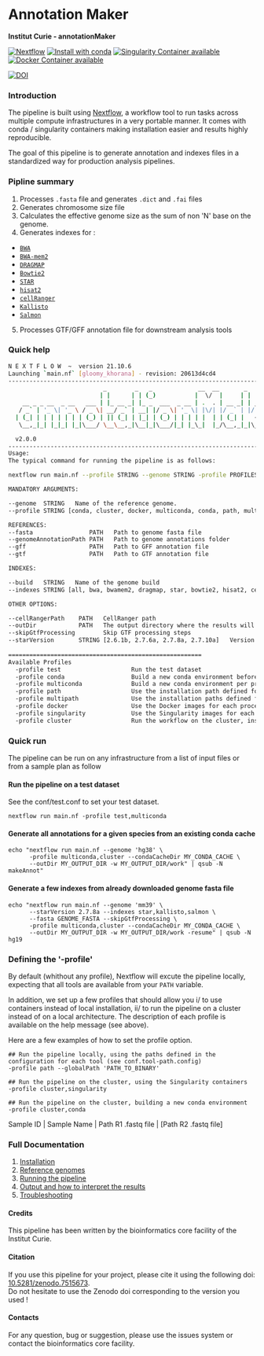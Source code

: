 # Annotation Maker

**Institut Curie - annotationMaker**

[![Nextflow](https://img.shields.io/badge/nextflow-%E2%89%A50.32.0-brightgreen.svg)](https://www.nextflow.io/)
[![Install with conda](https://img.shields.io/badge/install%20with-conda-brightgreen.svg)](https://conda.anaconda.org/anaconda)
[![Singularity Container available](https://img.shields.io/badge/singularity-available-7E4C74.svg)](https://singularity.lbl.gov/)
[![Docker Container available](https://img.shields.io/badge/docker-available-003399.svg)](https://www.docker.com/)

[![DOI](https://zenodo.org/badge/375382480.svg)](https://zenodo.org/badge/latestdoi/375382480)

### Introduction

The pipeline is built using [Nextflow](https://www.nextflow.io), a workflow tool to run tasks across multiple compute infrastructures in a very portable manner. 
It comes with conda / singularity containers making installation easier and results highly reproducible.

The goal of this pipeline is to generate annotation and indexes files in a standardized way for production analysis pipelines.

### Pipline summary

1. Processes `.fasta` file and generates `.dict` and `.fai` files
2. Generates chromosome size file
3. Calculates the effective genome size as the sum of non 'N' base on the genome.
4. Generates indexes for :
- [`BWA`](http://bio-bwa.sourceforge.net/)
- [`BWA-mem2`](https://github.com/bwa-mem2/bwa-mem2)
- [`DRAGMAP`](https://github.com/Illumina/DRAGMAP)
- [`Bowtie2`](http://bowtie-bio.sourceforge.net/bowtie2/index.shtml) 
- [`STAR`](https://github.com/alexdobin/STAR)
- [`hisat2`](http://ccb.jhu.edu/software/hisat2/index.shtml)
- [`cellRanger`](https://support.10xgenomics.com/single-cell-gene-expression/software/pipelines/latest/what-is-cell-ranger)
- [`Kallisto`](https://pachterlab.github.io/kallisto/about)
- [`Salmon`](https://combine-lab.github.io/salmon/)
5. Processes GTF/GFF annotation file for downstream analysis tools

### Quick help

```bash
N E X T F L O W  ~  version 21.10.6
Launching `main.nf` [gloomy_khorana] - revision: 20613d4cd4
------------------------------------------------------------------------
                           _        _   _             __  __       _  
                          | |      | | (_)           |  \/  |     | |
    __ _ _ __  _ __   ___ | |_ __ _| |_ _  ___  _ __ | .  . | __ _| | _____ _ __ 
   / _` | '_ \| '_ \ / _ \| __/ _` | __| |/ _ \| '_ \| |\/| |/ _` | |/ / _ \ '__|
  | (_| | | | | | | | (_) | || (_| | |_| | (_) | | | | |  | | (_| |   <  __/ |   
   \__,_|_| |_|_| |_|\___/ \__\__,_|\__|_|\___/|_| |_\_|  |_/\__,_|_|\_\___|_| 

  v2.0.0
------------------------------------------------------------------------
Usage:
The typical command for running the pipeline is as follows:

nextflow run main.nf --profile STRING --genome STRING -profile PROFILES

MANDATORY ARGUMENTS:

--genome  STRING   Name of the reference genome.
--profile STRING [conda, cluster, docker, multiconda, conda, path, multipath, singularity]  Configuration profile to use. Can use multiple (comma separated).

REFERENCES:
--fasta                PATH   Path to genome fasta file
--genomeAnnotationPath PATH   Path to genome annotations folder
--gff                  PATH   Path to GFF annotation file
--gtf                  PATH   Path to GTF annotation file

INDEXES:

--build   STRING   Name of the genome build
--indexes STRING [all, bwa, bwamem2, dragmap, star, bowtie2, hisat2, cellranger, kallisto, salmon, none]  Genome indexes to generate

OTHER OPTIONS:

--cellRangerPath    PATH   CellRanger path
--outDir            PATH   The output directory where the results will be saved
--skipGtfProcessing        Skip GTF processing steps
--starVersion       STRING [2.6.1b, 2.7.6a, 2.7.8a, 2.7.10a]   Version of the STAR aligned to use
			  
=======================================================
Available Profiles
  -profile test                    Run the test dataset
  -profile conda                   Build a new conda environment before running the pipeline. Use `--condaCacheDir` to define the conda cache path
  -profile multiconda              Build a new conda environment per process before running the pipeline. Use `--condaCacheDir` to define the conda cache path
  -profile path                    Use the installation path defined for all tools. Use `--globalPath` to define the insallation path
  -profile multipath               Use the installation paths defined for each tool. Use `--globalPath` to define the insallation path
  -profile docker                  Use the Docker images for each process
  -profile singularity             Use the Singularity images for each process. Use `--singularityPath` to define the insallation path
  -profile cluster                 Run the workflow on the cluster, instead of locally
```

### Quick run

The pipeline can be run on any infrastructure from a list of input files or from a sample plan as follow

#### Run the pipeline on a test dataset
See the conf/test.conf to set your test dataset.

```
nextflow run main.nf -profile test,multiconda
```

#### Generate all annotations for a given species from an existing conda cache

```
echo "nextflow run main.nf --genome 'hg38' \
      -profile multiconda,cluster --condaCacheDir MY_CONDA_CACHE \
      --outDir MY_OUTPUT_DIR -w MY_OUTPUT_DIR/work" | qsub -N makeAnnot"
```

#### Generate a few indexes from already downloaded genome fasta file

```
echo "nextflow run main.nf --genome 'mm39' \
      --starVersion 2.7.8a --indexes star,kallisto,salmon \
      --fasta GENOME_FASTA --skipGtfProcessing \
      -profile multiconda,cluster --condaCacheDir MY_CONDA_CACHE \
      --outDir MY_OUTPUT_DIR -w MY_OUTPUT_DIR/work -resume" | qsub -N hg19
```

### Defining the '-profile'

By default (whithout any profile), Nextflow will excute the pipeline locally, expecting that all tools are available from your `PATH` variable.

In addition, we set up a few profiles that should allow you i/ to use containers instead of local installation, ii/ to run the pipeline on a cluster instead of on a local architecture.
The description of each profile is available on the help message (see above).

Here are a few examples of how to set the profile option.

```
## Run the pipeline locally, using the paths defined in the configuration for each tool (see conf.tool-path.config)
-profile path --globalPath 'PATH_TO_BINARY'

## Run the pipeline on the cluster, using the Singularity containers
-profile cluster,singularity

## Run the pipeline on the cluster, building a new conda environment
-profile cluster,conda

```

Sample ID | Sample Name | Path R1 .fastq file | [Path R2 .fastq file]

### Full Documentation

1. [Installation](docs/installation.md)
2. [Reference genomes](docs/referenceGenomes.md)
3. [Running the pipeline](docs/usage.md)
4. [Output and how to interpret the results](docs/output.md)
5. [Troubleshooting](docs/troubleshooting.md)

#### Credits

This pipeline has been written by the bioinformatics core facility of the Institut Curie.

#### Citation

If you use this pipeline for your project, please cite it using the following doi: [10.5281/zenodo.7515673](https://doi.org/10.5281/zenodo.7515673).  
Do not hesitate to use the Zenodo doi corresponding to the version you used !

#### Contacts

For any question, bug or suggestion, please use the issues system or contact the bioinformatics core facility.

